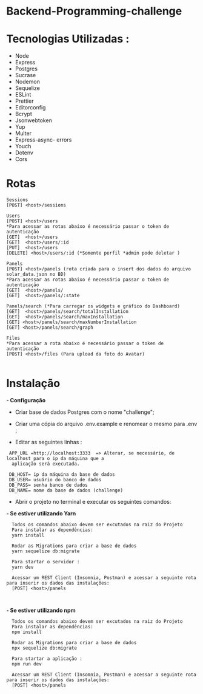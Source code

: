 # Backend-Programming-challenge


# Tecnologias Utilizadas :
* Node
* Express
* Postgres
* Sucrase
* Nodemon
* Sequelize
* ESLint
* Prettier
* Editorconfig
* Bcrypt
* Jsonwebtoken
* Yup
* Multer
* Express-async- errors
* Youch
* Dotenv
* Cors

# Rotas
```
Sessions
[POST] <host>/sessions

Users
[POST] <host>/users
*Para acessar as rotas abaixo é necessário passar o token de autenticação
[GET]  <host>/users
[GET]  <host>/users/:id
[PUT]  <host>/users
[DELETE] <host>/users/:id (*Somente perfil *admin pode deletar )

Panels
[POST] <host>/panels (rota criada para o insert dos dados do arquivo solar_data.json no BD)
*Para acessar as rotas abaixo é necessário passar o token de autenticação
[GET]  <host>/panels/
[GET]  <host>/panels/:state

Panels/search (*Para carregar os widgets e gráfico do Dashboard)
[GET]  <host>/panels/search/totalInstallation
[GET]  <host>/panels/search/maxInstallation
[GET] <host>/panels/search/maxNumberInstallation
[GET] <host>/panels/search/graph

Files
*Para acessar a rota abaixo é necessário passar o token de autenticação
[POST] <host>/files (Para upload da foto do Avatar)


```

# Instalação

**- Configuração**
  * Criar base de dados Postgres com o nome "challenge"; 

 * Criar uma cópia do arquivo .env.example e renomear o mesmo para .env ;
 * Editar as seguintes linhas :
 ```
  APP_URL =http://localhost:3333  => Alterar, se necessário, de localhost para o ip da máquina que a 
   aplicação será executada. 
  
  DB_HOST= ip da máquina da base de dados
  DB_USER= usuário do banco de dados
  DB_PASS= senha banco de dados
  DB_NAME= nome da base de dados (challenge)
 
 ```
  * Abrir o projeto no terminal e executar os seguintes comandos:


**- Se estiver utilizando Yarn**
```
  Todos os comandos abaixo devem ser excutados na raiz do Projeto 
  Para instalar as dependências:
  yarn install 
  
  Rodar as Migrations para criar a base de dados 
  yarn sequelize db:migrate
  
  Para startar o servidor :
  yarn dev
  
  Acessar um REST Client (Insomnia, Postman) e acessar a seguinte rota para inserir os dados das instalações:
  [POST] <host>/panels 
     
   
```

**- Se estiver utilizando npm**
```
  Todos os comandos abaixo devem ser excutados na raiz do Projeto 
  Para instalar as dependências:
  npm install 
  
  Rodar as Migrations para criar a base de dados 
  npx sequelize db:migrate
  
  Para startar a aplicação :
  npm run dev
  
  Acessar um REST Client (Insomnia, Postman) e acessar a seguinte rota para inserir os dados das instalações:
  [POST] <host>/panels 
  

```
